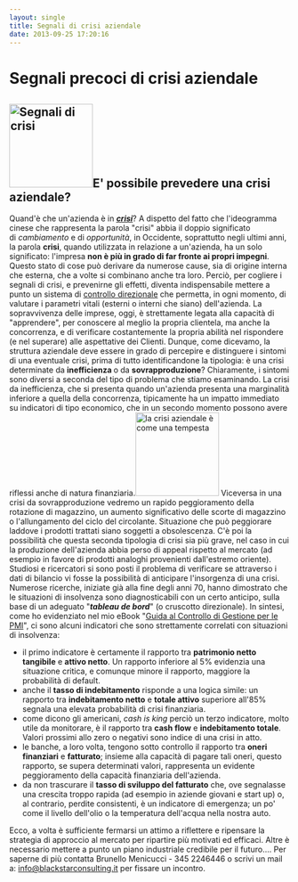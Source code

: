 ```yaml
---
layout: single
title: Segnali di crisi aziendale
date: 2013-09-25 17:20:16
---
```

<!--?xml version="1.0" encoding="UTF-8" standalone="no"?-->
<h1>Segnali precoci di crisi aziendale</h1>
<h2><a href="http://www.blackstarconsulting.it/wp-content/uploads/2013/09/Come-segnali-di-fumo-a28964908.jpg"><img class="alignleft size-thumbnail wp-image-1278" alt="Segnali di crisi" src="http://www.blackstarconsulting.it/wp-content/uploads/2013/09/Come-segnali-di-fumo-a28964908-150x150.jpg" width="150" height="150" /></a>E' possibile prevedere una crisi aziendale?</h2>
Quand'è che un'azienda è in <a href="http://it.wikipedia.org/wiki/Crisi_aziendale" target="_blank"><b><i><span style="text-decoration: underline;">crisi</span></i></b></a>? A dispetto del fatto che l'ideogramma cinese che rappresenta la parola "crisi" abbia il doppio significato di <i>cambiamento</i> e di <i>opportunità</i>, in Occidente, soprattutto negli ultimi anni, la parola <b>crisi</b>, quando utilizzata in relazione a un'azienda, ha un solo significato: l'impresa <b>non è più in grado di far fronte ai propri impegni</b>. Questo stato di cose può derivare da numerose cause, sia di origine interna che esterna, che a volte si combinano anche tra loro. Perciò, per cogliere i segnali di crisi, e prevenirne gli effetti, diventa indispensabile mettere a punto un sistema di <a title="il Cruscotto Direzionale" href="http://www.blackstarconsulting.it/portfolio/applicazioni-qlikview/" target="_blank">controllo direzionale</a> che permetta, in ogni momento, di valutare i parametri vitali (esterni o interni che siano) dell'azienda. La sopravvivenza delle imprese, oggi, è strettamente legata alla capacità di "apprendere", per conoscere al meglio la propria clientela, ma anche la concorrenza, e di verificare costantemente la propria abilità nel rispondere (e nel superare) alle aspettative dei Clienti. Dunque, come dicevamo, la struttura aziendale deve essere in grado di percepire e distinguere i sintomi di una eventuale crisi, prima di tutto identificandone la tipologia: è una crisi determinate da <b>inefficienza </b>o da <b>sovrapproduzione</b>? Chiaramente, i sintomi sono diversi a seconda del tipo di problema che stiamo esaminando. La crisi da inefficienza, che si presenta quando un'azienda presenta una marginalità inferiore a quella della concorrenza, tipicamente ha un impatto immediato su indicatori di tipo economico, che in un secondo momento possono avere riflessi anche di natura finanziaria.<a href="http://www.blackstarconsulting.it/wp-content/uploads/2013/09/images-4.jpeg"><img class="alignright size-thumbnail wp-image-1279" alt="la crisi aziendale è come una tempesta" src="http://www.blackstarconsulting.it/wp-content/uploads/2013/09/images-4-150x150.jpeg" width="150" height="150" /></a> Viceversa in una crisi da sovrapproduzione vedremo un rapido peggioramento della rotazione di magazzino, un aumento significativo delle scorte di magazzino o l'allungamento del ciclo del circolante. Situazione che può peggiorare laddove i prodotti trattati siano soggetti a obsolescenza. C'è poi la possibilità che questa seconda tipologia di crisi sia più grave, nel caso in cui la produzione dell'azienda abbia perso di appeal rispetto al mercato (ad esempio in favore di prodotti analoghi provenienti dall'estremo oriente). Studiosi e ricercatori si sono posti il problema di verificare se attraverso i dati di bilancio vi fosse la possibilità di anticipare l'insorgenza di una crisi. Numerose ricerche, iniziate già alla fine degli anni 70, hanno dimostrato che le situazioni di insolvenza sono diagnosticabili con un certo anticipo, sulla base di un adeguato "<em><strong>tableau de bord</strong></em>" (o cruscotto direzionale). In sintesi, come ho evidenziato nel mio eBook "<a title="Guida al Controllo di Gestione per le PMI" href="http://www.blackstarconsulting.it/go/guida-al-controllo-di-gestione-per-le-pmi/" target="_blank">Guida al Controllo di Gestione per le PMI</a>", ci sono alcuni indicatori che sono strettamente correlati con situazioni di insolvenza:
<div>
<ul>
	<li>il primo indicatore è certamente il rapporto tra <b>patrimonio netto tangibile</b> e <b>attivo netto</b>. Un rapporto inferiore al 5% evidenzia una situazione critica, e comunque minore il rapporto, maggiore la probabilità di default.</li>
	<li>anche il <b>tasso di indebitamento</b> risponde a una logica simile: un rapporto tra <b>indebitamento netto</b> e <b>totale attivo</b> superiore all'85% segnala una elevata probabilità di crisi finanziaria.</li>
	<li>come dicono gli americani, <i>cash is king</i> perciò un terzo indicatore, molto utile da monitorare, è il rapporto tra <b>cash flow</b> e <b>indebitamento totale</b>. Valori prossimi allo zero o negativi sono indice di una crisi in atto.</li>
	<li>le banche, a loro volta, tengono sotto controllo il rapporto tra <b>oneri finanziari</b> e <b>fatturato</b>; insieme alla capacità di pagare tali oneri, questo rapporto, se supera determinati valori, rappresenta un evidente peggioramento della capacità finanziaria dell'azienda.</li>
	<li>da non trascurare il <b>tasso di sviluppo del fatturato</b> che, ove segnalasse una crescita troppo rapida (ad esempio in aziende giovani e start up) o, al contrario, perdite consistenti, è un indicatore di emergenza; un po' come il livello dell'olio o la temperatura dell'acqua nella nostra auto.</li>
</ul>
Ecco, a volta è sufficiente fermarsi un attimo a riflettere e ripensare la strategia di approccio al mercato per ripartire più motivati ed efficaci. Altre è necessario mettere a punto un piano industriale credibile per il futuro…. Per saperne di più contatta Brunello Menicucci - 345 2246446 o scrivi un mail a: <a href="malto:info@blackstarconsulting.it" target="_blank">info@blackstarconsulting.it</a> per fissare un incontro.

</div>